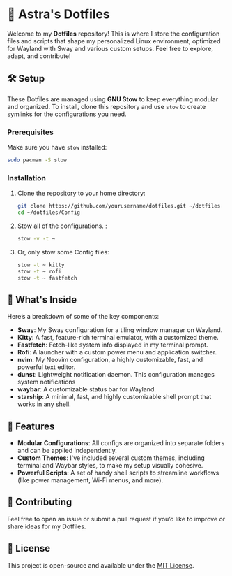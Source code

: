 # 🚀 Astra's Dotfiles

Welcome to my **Dotfiles** repository! This is where I store the configuration files and scripts that shape my personalized Linux environment, optimized for Wayland with Sway and various custom setups. Feel free to explore, adapt, and contribute!

## 🛠️ Setup

These Dotfiles are managed using **GNU Stow** to keep everything modular and organized. To install, clone this repository and use `stow` to create symlinks for the configurations you need.

### Prerequisites

Make sure you have `stow` installed:

```bash
sudo pacman -S stow
```

### Installation

1. Clone the repository to your home directory:

   ```bash
   git clone https://github.com/yourusername/dotfiles.git ~/dotfiles
   cd ~/dotfiles/Config
   ```

2. Stow all of the configurations. :

   ```bash
   stow -v -t ~
   ```

3. Or, only stow some Config files:

   ```bash
   stow -t ~ kitty
   stow -t ~ rofi
   stow -t ~ fastfetch
   ```

## 📁 What's Inside

Here’s a breakdown of some of the key components:

- **Sway**: My Sway configuration for a tiling window manager on Wayland.
- **Kitty**: A fast, feature-rich terminal emulator, with a customized theme.
- **Fastfetch**: Fetch-like system info displayed in my terminal prompt.
- **Rofi**: A launcher with a custom power menu and application switcher.
- **nvim**: My Neovim configuration, a highly customizable, fast, and powerful text editor.
- **dunst**: Lightweight notification daemon. This configuration manages system notifications
- **waybar**: A customizable status bar for Wayland.
- **starship**: A minimal, fast, and highly customizable shell prompt that works in any shell.

## 🧩 Features

- **Modular Configurations**: All configs are organized into separate folders and can be applied independently.
- **Custom Themes**: I've included several custom themes, including terminal and Waybar styles, to make my setup visually cohesive.
- **Powerful Scripts**: A set of handy shell scripts to streamline workflows (like power management, Wi-Fi menus, and more).

## 🤝 Contributing

Feel free to open an issue or submit a pull request if you’d like to improve or share ideas for my Dotfiles.

## 📜 License

This project is open-source and available under the [MIT License](LICENSE).
